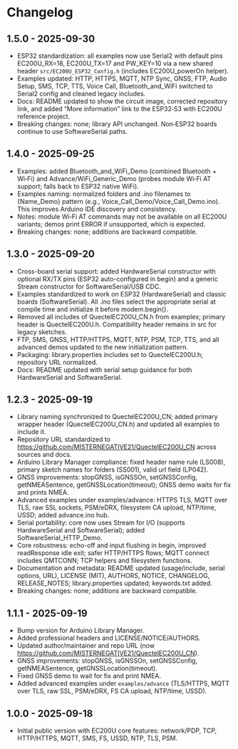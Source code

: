 # Changelog

## 1.5.0 - 2025-09-30
- ESP32 standardization: all examples now use Serial2 with default pins EC200U_RX=18, EC200U_TX=17 and PW_KEY=10 via a new shared header `src/EC200U_ESP32_Config.h` (includes EC200U_powerOn helper).
- Examples updated: HTTP, HTTPS, MQTT, NTP Sync, GNSS, FTP, Audio Setup, SMS, TCP, TTS, Voice Call, Bluetooth_and_WiFi switched to Serial2 config and cleaned legacy includes.
- Docs: README updated to show the circuit image, corrected repository link, and added “More information” link to the ESP32‑S3 with EC200U reference project.
- Breaking changes: none; library API unchanged. Non‑ESP32 boards continue to use SoftwareSerial paths.

## 1.4.0 - 2025-09-25
- Examples: added Bluetooth_and_WiFi_Demo (combined Bluetooth + Wi‑Fi) and Advance/WiFi_Generic_Demo (probes module Wi‑Fi AT support; falls back to ESP32 native WiFi).
- Examples naming: normalized folders and .ino filenames to {Name_Demo} pattern (e.g., Voice_Call_Demo/Voice_Call_Demo.ino). This improves Arduino IDE discovery and consistency.
- Notes: module Wi‑Fi AT commands may not be available on all EC200U variants; demos print ERROR if unsupported, which is expected.
- Breaking changes: none; additions are backward compatible.

## 1.3.0 - 2025-09-20
- Cross-board serial support: added HardwareSerial constructor with optional RX/TX pins (ESP32 auto-configured in begin) and a generic Stream constructor for SoftwareSerial/USB CDC.
- Examples standardized to work on ESP32 (HardwareSerial) and classic boards (SoftwareSerial). All .ino files select the appropriate serial at compile time and initialize it before modem.begin().
- Removed all includes of QuectelEC200U_CN.h from examples; primary header is QuectelEC200U.h. Compatibility header remains in src for legacy sketches.
- FTP, SMS, GNSS, HTTP/HTTPS, MQTT, NTP, PSM, TCP, TTS, and all advanced demos updated to the new initialization pattern.
- Packaging: library.properties includes set to QuectelEC200U.h; repository URL normalized.
- Docs: README updated with serial setup guidance for both HardwareSerial and SoftwareSerial.

## 1.2.3 - 2025-09-19
- Library naming synchronized to QuectelEC200U_CN; added primary wrapper header (QuectelEC200U_CN.h) and updated all examples to include it.
- Repository URL standardized to https://github.com/MISTERNEGATIVE21/QuectelEC200U_CN across sources and docs.
- Arduino Library Manager compliance: fixed header name rule (LS008), primary sketch names for folders (SS001), valid url field (LP042).
- GNSS improvements: stopGNSS, isGNSSOn, setGNSSConfig, getNMEASentence, getGNSSLocation(timeout); GNSS demo waits for fix and prints NMEA.
- Advanced examples under examples/advance: HTTPS TLS, MQTT over TLS, raw SSL sockets, PSM/eDRX, filesystem CA upload, NTP/time, USSD; added advance.ino hub.
- Serial portability: core now uses Stream for I/O (supports HardwareSerial and SoftwareSerial); added SoftwareSerial_HTTP_Demo.
- Core robustness: echo-off and input flushing in begin, improved readResponse idle exit; safer HTTP/HTTPS flows; MQTT connect includes QMTCONN; TCP helpers and filesystem functions.
- Documentation and metadata: README updated (usage/include, serial options, URL), LICENSE (MIT), AUTHORS, NOTICE, CHANGELOG, RELEASE_NOTES; library.properties updated; keywords.txt added.
- Breaking changes: none; additions are backward compatible.

## 1.1.1 - 2025-09-19
- Bump version for Arduino Library Manager.
- Added professional headers and LICENSE/NOTICE/AUTHORS.
- Updated author/maintainer and repo URL (now https://github.com/MISTERNEGATIVE21/QuectelEC200U_CN).
- GNSS improvements: stopGNSS, isGNSSOn, setGNSSConfig, getNMEASentence, getGNSSLocation(timeout).
- Fixed GNSS demo to wait for fix and print NMEA.
- Added advanced examples under `examples/advance` (TLS/HTTPS, MQTT over TLS, raw SSL, PSM/eDRX, FS CA upload, NTP/time, USSD).

## 1.0.0 - 2025-09-18
- Initial public version with EC200U core features: network/PDP, TCP, HTTP/HTTPS, MQTT, SMS, FS, USSD, NTP, TLS, PSM.
